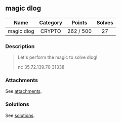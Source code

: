 ## magic dlog

|  Name  |  Category  |  Points  |  Solves  |
| :----: | :----: | :----: | :----: |
|  magic dlog  |  CRYPTO  |  262 / 500  |  27  |

### Description
> Let's perform the magic to solve dlog!
> 
> nc 35.72.139.70 31338

### Attachments
See [attachments](https://github.com/roadicing/ctf-writeups/tree/main/2021/hitconctf/magic-dlog/attachments).

### Solutions
See [solutions](https://github.com/roadicing/ctf-writeups/tree/main/2021/hitconctf/magic-dlog/solutions).